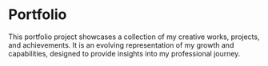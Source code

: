 # Portfolio
This portfolio project showcases a collection of my creative works, projects, and achievements. It is an evolving representation of my growth and capabilities, designed to provide insights into my professional journey. 


